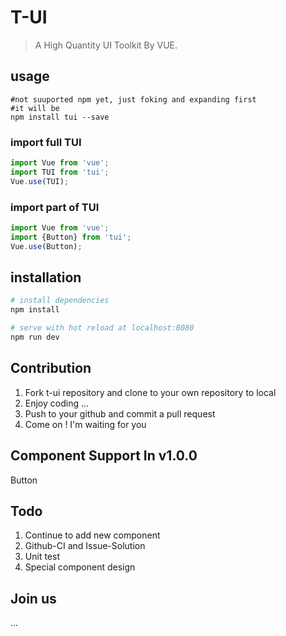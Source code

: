 # T-UI

> A High Quantity UI Toolkit By VUE.

## usage 
```$bash
#not suuported npm yet, just foking and expanding first
#it will be
npm install tui --save
```

### import full TUI
```javascript
import Vue from 'vue';
import TUI from 'tui';
Vue.use(TUI);
```

### import part of TUI
```javascript
import Vue from 'vue';
import {Button} from 'tui';
Vue.use(Button);
```
## installation

``` bash
# install dependencies
npm install

# serve with hot reload at localhost:8080
npm run dev
```

## Contribution
1. Fork t-ui repository and clone to your own repository to local
2. Enjoy coding ...
3. Push to your github and commit a pull request
4. Come on ! I'm waiting for you

## Component Support In v1.0.0
Button


## Todo
1. Continue to add new component
2. Github-CI and Issue-Solution
3. Unit test
4. Special component design

## Join us
...
